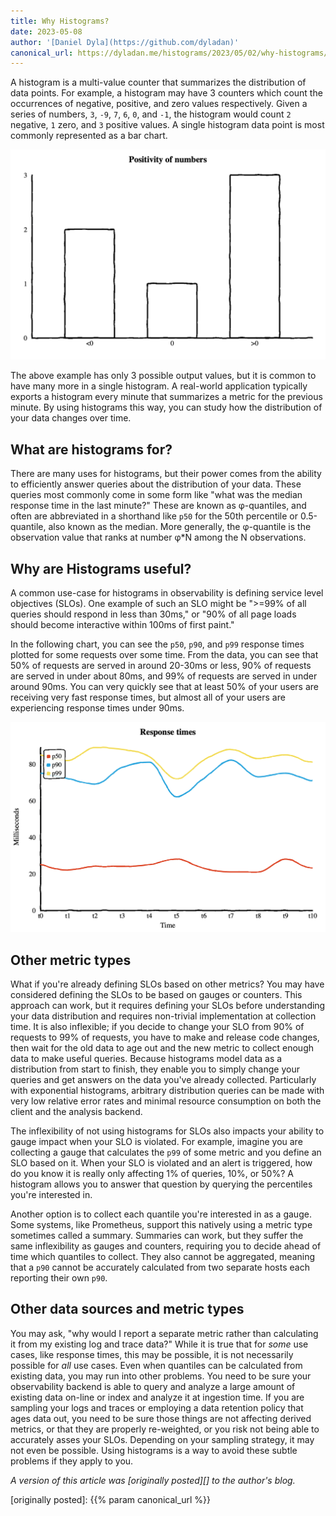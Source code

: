 ```yaml
---
title: Why Histograms?
date: 2023-05-08
author: '[Daniel Dyla](https://github.com/dyladan)'
canonical_url: https://dyladan.me/histograms/2023/05/02/why-histograms/
---
```


A histogram is a multi-value counter that summarizes the distribution of data
points. For example, a histogram may have 3 counters which count the occurrences
of negative, positive, and zero values respectively. Given a series of numbers,
`3`, `-9`, `7`, `6`, `0`, and `-1`, the histogram would count `2` negative, `1`
zero, and `3` positive values. A single histogram data point is most commonly
represented as a bar chart.

![histogram point as bar chart](hist-point.png "A single histogram point plotted as a bar chart with 3 buckets titled 'Positivity of numbers'. The first bucket shows negative numbers and has a height of 2. The second bucket shows zero values and has a height of 1. The third bucket shows positive values and has a height of 3.")

The above example has only 3 possible output values, but it is common to have
many more in a single histogram. A real-world application typically exports a
histogram every minute that summarizes a metric for the previous minute. By
using histograms this way, you can study how the distribution of your data
changes over time.

## What are histograms for?

There are many uses for histograms, but their power comes from the ability to
efficiently answer queries about the distribution of your data. These queries
most commonly come in some form like "what was the median response time in the
last minute?" These are known as φ-quantiles, and often are abbreviated in a
shorthand like `p50` for the 50th percentile or 0.5-quantile, also known as the
median. More generally, the φ-quantile is the observation value that ranks at
number φ\*N among the N observations.

## Why are Histograms useful?

A common use-case for histograms in observability is defining service level
objectives (SLOs). One example of such an SLO might be ">=99% of all queries
should respond in less than 30ms," or "90% of all page loads should become
interactive within 100ms of first paint."

In the following chart, you can see the `p50`, `p90`, and `p99` response times
plotted for some requests over some time. From the data, you can see that 50% of
requests are served in around 20-30ms or less, 90% of requests are served in
under about 80ms, and 99% of requests are served in under around 90ms. You can
very quickly see that at least 50% of your users are receiving very fast
response times, but almost all of your users are experiencing response times
under 90ms.

![p99, p90, and p50 plotted as lines](hist-lines.png "p99, p90, and p50 plotted as a line chart with title 'response times.' Time is on the x-axis and response times in milliseconds on the y-axis. p99 response times are around 80 milliseconds. p90 response times are between 60 and 80 milliseconds. p50 response times are between 20 and 30 milliseconds.")

## Other metric types

What if you're already defining SLOs based on other metrics? You may have
considered defining the SLOs to be based on gauges or counters. This approach
can work, but it requires defining your SLOs before understanding your data
distribution and requires non-trivial implementation at collection time. It is
also inflexible; if you decide to change your SLO from 90% of requests to 99% of
requests, you have to make and release code changes, then wait for the old data
to age out and the new metric to collect enough data to make useful queries.
Because histograms model data as a distribution from start to finish, they
enable you to simply change your queries and get answers on the data you've
already collected. Particularly with exponential histograms, arbitrary
distribution queries can be made with very low relative error rates and minimal
resource consumption on both the client and the analysis backend.

The inflexibility of not using histograms for SLOs also impacts your ability to
gauge impact when your SLO is violated. For example, imagine you are collecting
a gauge that calculates the `p99` of some metric and you define an SLO based on
it. When your SLO is violated and an alert is triggered, how do you know it is
really only affecting 1% of queries, 10%, or 50%? A histogram allows you to
answer that question by querying the percentiles you're interested in.

Another option is to collect each quantile you're interested in as a gauge. Some
systems, like Prometheus, support this natively using a metric type sometimes
called a summary. Summaries can work, but they suffer the same inflexibility as
gauges and counters, requiring you to decide ahead of time which quantiles to
collect. They also cannot be aggregated, meaning that a `p90` cannot be
accurately calculated from two separate hosts each reporting their own `p90`.

## Other data sources and metric types

You may ask, "why would I report a separate metric rather than calculating it
from my existing log and trace data?" While it is true that for _some_ use
cases, like response times, this may be possible, it is not necessarily possible
for _all_ use cases. Even when quantiles can be calculated from existing data,
you may run into other problems. You need to be sure your observability backend
is able to query and analyze a large amount of existing data on-line or index
and analyze it at ingestion time. If you are sampling your logs and traces or
employing a data retention policy that ages data out, you need to be sure those
things are not affecting derived metrics, or that they are properly re-weighted,
or you risk not being able to accurately asses your SLOs. Depending on your
sampling strategy, it may not even be possible. Using histograms is a way to
avoid these subtle problems if they apply to you.

_A version of this article was [originally posted][] to the author's blog._

[originally posted]: {{% param canonical_url %}}
